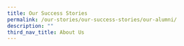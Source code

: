 ```yaml
---
title: Our Success Stories
permalink: /our-stories/our-success-stories/our-alumni/
description: ""
third_nav_title: About Us
---
```

